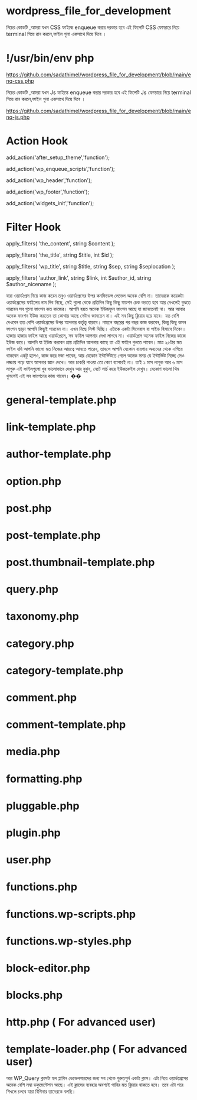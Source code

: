 # wordpress_file_for_development
নিচের কোডটি ,আমরা যখন CSS ফাইল্কে  enqueue করার দরকার হবে এই ফিলেটি  CSS ফোল্ডারে  নিয়ে terminal গিয়ে রান করলে,ফাইল  গুলা একসাথে  দিয়ে  দিবে ।
# !/usr/bin/env php
https://github.com/sadathimel/wordpress_file_for_development/blob/main/enq-css.php

নিচের কোডটি ,আমরা যখন Js ফাইল্কে  enqueue করার দরকার হবে এই ফিলেটি  Js ফোল্ডারে  নিয়ে terminal গিয়ে রান করলে,ফাইল  গুলা একসাথে  দিয়ে  দিবে ।

https://github.com/sadathimel/wordpress_file_for_development/blob/main/enq-js.php
# Action Hook

add_action('after_setup_theme','function');

add_action('wp_enqueue_scripts','function');

add_action('wp_header','function');

add_action('wp_footer','function');

add_action('widgets_init','function');

# Filter Hook 
apply_filters( 'the_content', string $content ); 

apply_filters( 'the_title', string $title, int $id ); 

apply_filters( 'wp_title', string $title, string $sep, string $seplocation );

apply_filters( 'author_link', string $link, int $author_id, string $author_nicename ); 


যারা ওয়ার্ডপ্রেস নিয়ে কাজ করেন তবুও ওয়ার্ডপ্রেসের উপর কনফিডেন্স লেভেল অনেক বেশি না। তাদেরকে কয়েকটা ওয়ার্ডপ্রেসের ফাইলের নাম দিব নিছে, সেই গুলো থেকে প্রতিদিন কিছু কিছু ফাংশন চেক করতে হবে আর দেখলেই বুঝতে পারবেন সব গুলো ফাংশন কত কাজের। আপনি হয়ত অনেক ইউজফুল ফাংশন আছে যা জানতেনই না। আর আবার অনেক ফাংশন ইউজ করতেন তা কোথায় আছে সেটাও জানতেন না। এই সব কিছু ক্লিয়ার হয়ে যাবে। যত বেশি দেখবেন তত বেশি ওয়ার্ডপ্রেসের উপর আপনার কর্তুত্ত্ব বাড়বে। নাহলে বছরের পর বছর কাজ করবেন, কিন্তু কিছু কমন ফাংশন ছাড়া আপনি কিছুই পারবেন না। 
এখন নিছে লিস্ট দিচ্ছি। এটাকে একটা সিলেবাস বা গাইড হিসাবে নিবেন। হাজার হাজার ফাইল আছে ওয়ার্ডপ্রেসে, সব ফাইল আপনার দেখা লাগবে না। ওয়ার্ডপ্রেস অনেক ফাইল নিজের কাজে ইউজ করে। আপনি যা ইউজ করবেন প্রায় প্রতিদিন আপনার কাছে তা এই ফাইল গুলতে পাবেন। মাত্র ২৫টার মত ফাইল যদি আপনি ভালো মত নিজের আয়ত্বে আনতে পারেন, তাহলে আপনি যেকোন যায়গায় অন্যদের থেকে এগিয়ে থাকবেন একটু হলেও, কাজ করে মজা পাবেন, আর যেকোন ইন্টার্ভিউতে গেলে অনেক সময় যে ইন্টার্ভিউ নিচ্ছে সেও লজ্জায় পড়ে যাবে আপনার জ্ঞান দেখে। আর চাকরি পাওয়া তো কোণ ব্যাপারই না। তাই ১ মাস লাগুক আর ৬ মাস লাগুক এই ফাইলগুলো খুব ভালোভাবে দেখুন আর বুঝুন, নেটে সার্চ করে ইউজকেইস দেখুন। যেকোণ ভালো থিম খুললেই এই সব ফাংশনের কাজ পাবেন। ��

# general-template.php
# link-template.php
# author-template.php
# option.php
# post.php
# post-template.php
# post.thumbnail-template.php
# query.php
# taxonomy.php
# category.php
# category-template.php
# comment.php
# comment-template.php
# media.php
# formatting.php
# pluggable.php
# plugin.php
# user.php
# functions.php
# functions.wp-scripts.php
# functions.wp-styles.php
# block-editor.php
# blocks.php
# http.php  ( For advanced user)
# template-loader.php ( For advanced user)

আর WP_Query ক্লাসটা হল প্লাগিন ডেভেলপারদের জন্য সব থেকে গুরুতপুর্ন একটা ক্লাস। এটা নিয়ে ওয়ার্ডপ্রেসের অনেক বেশি লম্বা ডকুমেন্টেশন আছে। এই ক্লাসের ব্যবহার অবশ্যই পানির মত ক্লিয়ার থাকতে হবে। তবে এটা পরে শিখলে চলবে যারা বিগিনার তাদেরকে বলছি।
